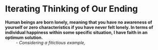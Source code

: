 # Iterating Thinking of Our Ending           
      
**Human beings are born lonely, meaning that you have no awareness of yourself or zero characteristics if you have never felt lonely. In terms of individual happiness within some specific situation, I have faith in an optimum solution.**          
&nbsp; &nbsp; &nbsp; &nbsp;&nbsp;  - _Considering a fitictious example,_  

